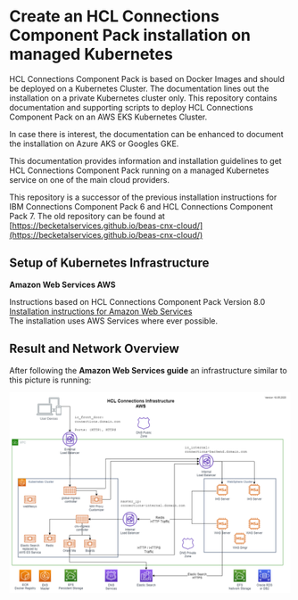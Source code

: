 Create an HCL Connections Component Pack installation on managed Kubernetes
===========================================================================

HCL Connections Component Pack is based on Docker Images and should be deployed on a Kubernetes Cluster. The documentation lines out the installation on a private Kubernetes cluster only. This repository contains documentation and supporting scripts to deploy HCL Connections Component Pack on an AWS EKS Kubernetes Cluster.

In case there is interest, the documentation can be enhanced to document the installation on Azure AKS or Googles GKE.

This documentation provides information and installation guidelines to get HCL Connections Component Pack running on a managed Kubernetes service on one of the main cloud providers.

This repository is a successor of the previous installation instructions for IBM Connections Component Pack 6 and HCL Connections Component Pack 7.
The old repository can be found at [https://becketalservices.github.io/beas-cnx-cloud/](https://becketalservices.github.io/beas-cnx-cloud/)
 
Setup of Kubernetes Infrastructure
----------------------------------

__Amazon Web Services AWS__  

Instructions based on HCL Connections Component Pack Version 8.0  
[Installation instructions for Amazon Web Services](AWS/index.md)  
The installation uses AWS Services where ever possible.



Result and Network Overview
---------------------------

After following the __Amazon Web Services guide__ an infrastructure similar to this picture is running:

![Connections Infrastructure AWS](images/HCL_Connections_Infratructure_AWS.png "Connections Infrastructure AWS")

